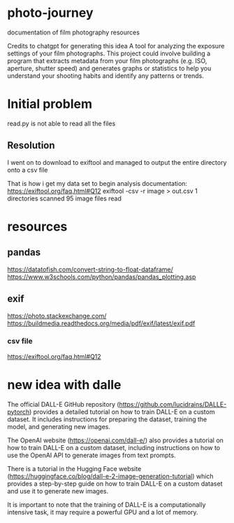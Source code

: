 # photo-journey
documentation of film photography resources 

Credits to chatgpt for generating this idea
A tool for analyzing the exposure settings of your film photographs. This project could involve building a program that extracts metadata from your film photographs (e.g. ISO, aperture, shutter speed) and generates graphs or statistics to help you understand your shooting habits and identify any patterns or trends.


# Initial problem
read.py is not able to read all the files

## Resolution
I went on to download to exiftool and managed to output the entire directory onto a csv file 

That is how i get my data set to begin analysis
documentation: https://exiftool.org/faq.html#Q12
exiftool -csv -r image > out.csv
    1 directories scanned
   95 image files read

# resources
## pandas
https://datatofish.com/convert-string-to-float-dataframe/
https://www.w3schools.com/python/pandas/pandas_plotting.asp


## exif
https://photo.stackexchange.com/
https://buildmedia.readthedocs.org/media/pdf/exif/latest/exif.pdf
### csv file
https://exiftool.org/faq.html#Q12   



# new idea with dalle

The official DALL-E GitHub repository (https://github.com/lucidrains/DALLE-pytorch) provides a detailed tutorial on how to train DALL-E on a custom dataset. It includes instructions for preparing the dataset, training the model, and generating new images.

The OpenAI website (https://openai.com/dall-e/) also provides a tutorial on how to train DALL-E on a custom dataset, including instructions on how to use the OpenAI API to generate images from text prompts.

There is a tutorial in the Hugging Face website (https://huggingface.co/blog/dall-e-2-image-generation-tutorial) which provides a step-by-step guide on how to train DALL-E on a custom dataset and use it to generate new images.

It is important to note that the training of DALL-E is a computationally intensive task, it may require a powerful GPU and a lot of memory.
